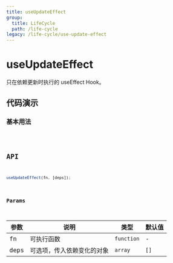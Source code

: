 ```yaml
---
title: useUpdateEffect
group:
  title: LifeCycle
  path: /life-cycle
legacy: /life-cycle/use-update-effect
---
```


# useUpdateEffect

只在依赖更新时执行的 useEffect Hook。

## 代码演示

### 基本用法

<code src="./demo/Demo1.jsx" />

## API

```javascript
useUpdateEffect(fn, [deps]);
```

### Params

| 参数    | 说明                                         | 类型                   | 默认值 |
|---------|----------------------------------------------|------------------------|--------|
| fn | 可执行函数  | `function` | -      |
| deps | 可选项，传入依赖变化的对象  | `array` | `[]`      |
